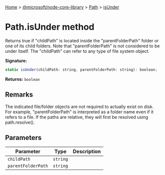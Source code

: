 [Home](./index) &gt; [@microsoft/node-core-library](./node-core-library.md) &gt; [Path](./node-core-library.path.md) &gt; [isUnder](./node-core-library.path.isunder.md)

# Path.isUnder method

Returns true if "childPath" is located inside the "parentFolderPath" folder or one of its child folders. Note that "parentFolderPath" is not considered to be under itself. The "childPath" can refer to any type of file system object.

**Signature:**
```javascript
static isUnder(childPath: string, parentFolderPath: string): boolean;
```
**Returns:** `boolean`

## Remarks

The indicated file/folder objects are not required to actually exist on disk. For example, "parentFolderPath" is interpreted as a folder name even if it refers to a file. If the paths are relative, they will first be resolved using path.resolve().

## Parameters

|  Parameter | Type | Description |
|  --- | --- | --- |
|  `childPath` | `string` |  |
|  `parentFolderPath` | `string` |  |

